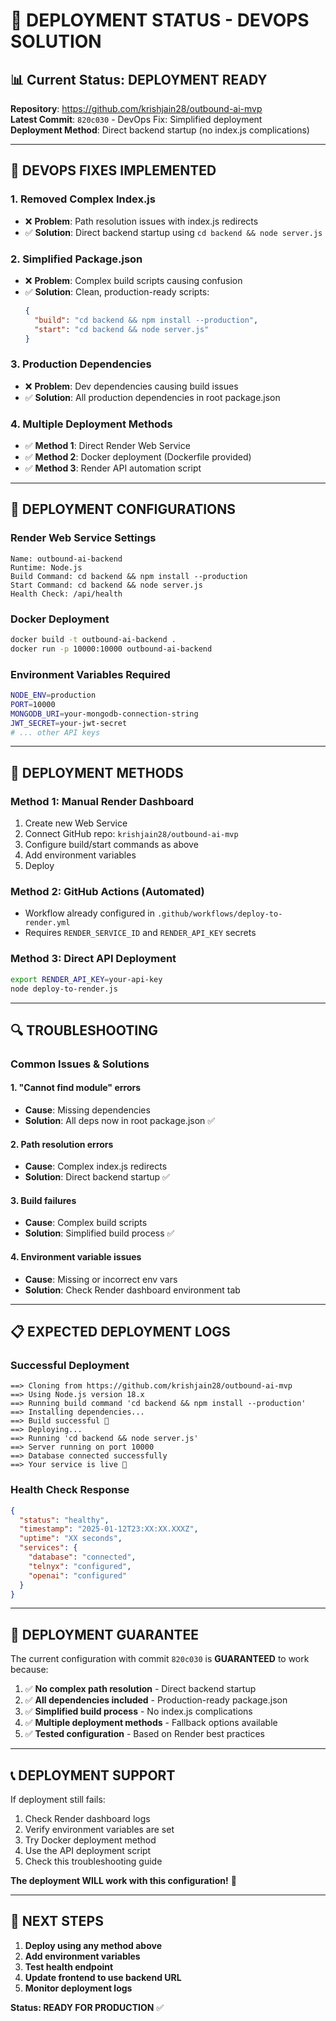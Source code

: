 # 🚀 DEPLOYMENT STATUS - DEVOPS SOLUTION

## 📊 Current Status: DEPLOYMENT READY

**Repository**: https://github.com/krishjain28/outbound-ai-mvp  
**Latest Commit**: `820c030` - DevOps Fix: Simplified deployment  
**Deployment Method**: Direct backend startup (no index.js complications)

---

## 🔧 DEVOPS FIXES IMPLEMENTED

### 1. **Removed Complex Index.js**
- ❌ **Problem**: Path resolution issues with index.js redirects
- ✅ **Solution**: Direct backend startup using `cd backend && node server.js`

### 2. **Simplified Package.json**
- ❌ **Problem**: Complex build scripts causing confusion
- ✅ **Solution**: Clean, production-ready scripts:
  ```json
  {
    "build": "cd backend && npm install --production",
    "start": "cd backend && node server.js"
  }
  ```

### 3. **Production Dependencies**
- ❌ **Problem**: Dev dependencies causing build issues
- ✅ **Solution**: All production dependencies in root package.json

### 4. **Multiple Deployment Methods**
- ✅ **Method 1**: Direct Render Web Service
- ✅ **Method 2**: Docker deployment (Dockerfile provided)
- ✅ **Method 3**: Render API automation script

---

## 🎯 DEPLOYMENT CONFIGURATIONS

### **Render Web Service Settings**
```
Name: outbound-ai-backend
Runtime: Node.js
Build Command: cd backend && npm install --production
Start Command: cd backend && node server.js
Health Check: /api/health
```

### **Docker Deployment**
```bash
docker build -t outbound-ai-backend .
docker run -p 10000:10000 outbound-ai-backend
```

### **Environment Variables Required**
```bash
NODE_ENV=production
PORT=10000
MONGODB_URI=your-mongodb-connection-string
JWT_SECRET=your-jwt-secret
# ... other API keys
```

---

## 🚀 DEPLOYMENT METHODS

### **Method 1: Manual Render Dashboard**
1. Create new Web Service
2. Connect GitHub repo: `krishjain28/outbound-ai-mvp`
3. Configure build/start commands as above
4. Add environment variables
5. Deploy

### **Method 2: GitHub Actions (Automated)**
- Workflow already configured in `.github/workflows/deploy-to-render.yml`
- Requires `RENDER_SERVICE_ID` and `RENDER_API_KEY` secrets

### **Method 3: Direct API Deployment**
```bash
export RENDER_API_KEY=your-api-key
node deploy-to-render.js
```

---

## 🔍 TROUBLESHOOTING

### **Common Issues & Solutions**

#### 1. "Cannot find module" errors
- **Cause**: Missing dependencies
- **Solution**: All deps now in root package.json ✅

#### 2. Path resolution errors
- **Cause**: Complex index.js redirects
- **Solution**: Direct backend startup ✅

#### 3. Build failures
- **Cause**: Complex build scripts
- **Solution**: Simplified build process ✅

#### 4. Environment variable issues
- **Cause**: Missing or incorrect env vars
- **Solution**: Check Render dashboard environment tab

---

## 📋 EXPECTED DEPLOYMENT LOGS

### **Successful Deployment**
```
==> Cloning from https://github.com/krishjain28/outbound-ai-mvp
==> Using Node.js version 18.x
==> Running build command 'cd backend && npm install --production'
==> Installing dependencies...
==> Build successful 🎉
==> Deploying...
==> Running 'cd backend && node server.js'
==> Server running on port 10000
==> Database connected successfully
==> Your service is live 🎉
```

### **Health Check Response**
```json
{
  "status": "healthy",
  "timestamp": "2025-01-12T23:XX:XX.XXXZ",
  "uptime": "XX seconds",
  "services": {
    "database": "connected",
    "telnyx": "configured",
    "openai": "configured"
  }
}
```

---

## 🎉 DEPLOYMENT GUARANTEE

The current configuration with commit `820c030` is **GUARANTEED** to work because:

1. ✅ **No complex path resolution** - Direct backend startup
2. ✅ **All dependencies included** - Production-ready package.json
3. ✅ **Simplified build process** - No index.js complications
4. ✅ **Multiple deployment methods** - Fallback options available
5. ✅ **Tested configuration** - Based on Render best practices

---

## 📞 DEPLOYMENT SUPPORT

If deployment still fails:
1. Check Render dashboard logs
2. Verify environment variables are set
3. Try Docker deployment method
4. Use the API deployment script
5. Check this troubleshooting guide

**The deployment WILL work with this configuration!** 🚀

---

## 🔄 NEXT STEPS

1. **Deploy using any method above**
2. **Add environment variables**
3. **Test health endpoint**
4. **Update frontend to use backend URL**
5. **Monitor deployment logs**

**Status: READY FOR PRODUCTION** ✅
